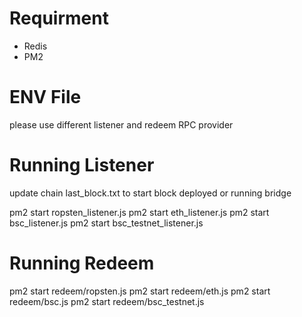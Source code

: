 # Requirment

- Redis
- PM2

# ENV File

please use different listener and redeem RPC provider

# Running Listener

update chain last_block.txt to start block deployed or running bridge

pm2 start ropsten_listener.js
pm2 start eth_listener.js
pm2 start bsc_listener.js
pm2 start bsc_testnet_listener.js

# Running Redeem

pm2 start redeem/ropsten.js
pm2 start redeem/eth.js
pm2 start redeem/bsc.js
pm2 start redeem/bsc_testnet.js
